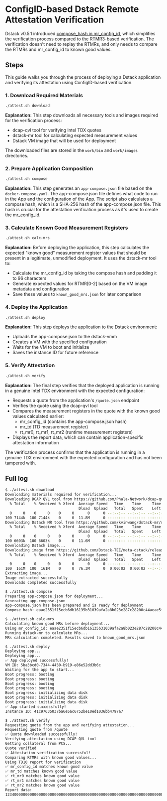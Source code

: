 # ConfigID-based Dstack Remote Attestation Verification

Dstack v0.5.1 introduced [compose_hash in mr_config_id](https://github.com/Dstack-TEE/dstack/pull/190), which simplifies the verification process compared to the RTMR3-based verification. The verification doesn't need to replay the RTMRs, and only needs to compare the RTMRs and mr_config_id to known good values.

## Steps

This guide walks you through the process of deploying a Dstack application and verifying its attestation using ConfigID-based verification.

### 1. Download Required Materials

```bash
./attest.sh download
```

**Explanation:** This step downloads all necessary tools and images required for the verification process:
- dcap-qvl tool for verifying Intel TDX quotes
- dstack-mr tool for calculating expected measurement values
- Dstack VM image that will be used for deployment

The downloaded files are stored in the `work/bin` and `work/images` directories.

### 2. Prepare Application Composition

```bash
./attest.sh compose
```

**Explanation:** This step generates an `app-compose.json` file based on the `docker-compose.yaml`. The app-compose.json file defines what code to run in the App and the configuration of the App. The script also calculates a compose hash, which is a SHA-256 hash of the app-compose.json file. This hash is crucial for the attestation verification process as it's used to create the mr_config_id.

### 3. Calculate Known Good Measurement Registers

```bash
./attest.sh calc-mrs
```

**Explanation:** Before deploying the application, this step calculates the expected "known good" measurement register values that should be present in a legitimate, unmodified deployment. It uses the dstack-mr tool to:
- Calculate the mr_config_id by taking the compose hash and padding it to 96 characters
- Generate expected values for RTMR[0-2] based on the VM image metadata and configuration
- Save these values to `known_good_mrs.json` for later comparison

### 4. Deploy the Application

```bash
./attest.sh deploy
```

**Explanation:** This step deploys the application to the Dstack environment:
- Uploads the app-compose.json to the dstack-vmm
- Creates a VM with the specified configuration
- Waits for the VM to boot and initialize
- Saves the instance ID for future reference

### 5. Verify Attestation

```bash
./attest.sh verify
```

**Explanation:** The final step verifies that the deployed application is running in a genuine Intel TDX environment with the expected configuration:
- Requests a quote from the application's `/quote.json` endpoint
- Verifies the quote using the dcap-qvl tool
- Compares the measurement registers in the quote with the known good values calculated earlier:
  - mr_config_id (contains the app-compose.json hash)
  - mr_td (TD measurement register)
  - rt_mr0, rt_mr1, rt_mr2 (runtime measurement registers)
- Displays the report data, which can contain application-specific attestation information

The verification process confirms that the application is running in a genuine TDX environment with the expected configuration and has not been tampered with.


## Full log

```bash
$ ./attest.sh download
Downloading materials required for verification...
Downloading DCAP QVL tool from https://github.com/Phala-Network/dcap-qvl/releases/download/v0.2.4/dcap-qvl-linux-amd64
  % Total    % Received % Xferd  Average Speed   Time    Time     Time  Current
                                 Dload  Upload   Total   Spent    Left  Speed
  0     0    0     0    0     0      0      0 --:--:-- --:--:-- --:--:--     0
100 7144k  100 7144k    0     0  11.8M      0 --:--:-- --:--:-- --:--:-- 11.8M
Downloading Dstack MR tool from https://github.com/kvinwang/dstack-mr/releases/download/v0.5.0/dstack-mr-linux-amd64
  % Total    % Received % Xferd  Average Speed   Time    Time     Time  Current
                                 Dload  Upload   Total   Spent    Left  Speed
  0     0    0     0    0     0      0      0 --:--:-- --:--:-- --:--:--     0
100 6603k  100 6603k    0     0  11.6M      0 --:--:-- --:--:-- --:--:--  104M
Downloading Dstack image...
Downloading image from https://github.com/Dstack-TEE/meta-dstack/releases/download/v0.5.1/dstack-0.5.1.tar.gz
  % Total    % Received % Xferd  Average Speed   Time    Time     Time  Current
                                 Dload  Upload   Total   Spent    Left  Speed
  0     0    0     0    0     0      0      0 --:--:-- --:--:-- --:--:--     0
100  161M  100  161M    0     0  76.3M      0  0:00:02  0:00:02 --:--:-- 98.5M
Extracting image...
Image extracted successfully
Downloads completed successfully
```


```bash
$ ./attest.sh compose
Preparing app-compose.json for deployment...
Generating app-compose.json
app-compose.json has been prepared and is ready for deployment
Compose hash: eaae2351f15ecb6db16135b31039afa2a8b023e287c28200c44aeae5f0c206bd
```

```bash
$ ./attest.sh calc-mrs
Calculating known good MRs before deployment...
Using mr_config_id: eaae2351f15ecb6db16135b31039afa2a8b023e287c28200c44aeae5f0c206bd00000000000000000000000000000000
Running dstack-mr to calculate MRs...
MRs calculation completed. Results saved to known_good_mrs.json
```

```bash
$ ./attest.sh deploy
Deploying app...
Deploying app...
✅ App deployed successfully!
VM ID: 5ba3bcd0-7344-4450-b919-e86e52dd3b6c
Waiting for the app to start...
Boot progress: booting
Boot progress: booting
Boot progress: booting
Boot progress: booting
Boot progress: initializing data disk
Boot progress: initializing data disk
Boot progress: initializing data disk
✅ App started successfully!
Instance ID: 41c97635037ba6e5ac6752be10ed1036bb4797a7
```

```bash
$ ./attest.sh verify
Requesting quote from the app and verifying attestation...
Requesting quote from /quote
✅ Quote downloaded successfully!
Verifying attestation using DCAP QVL tool
Getting collateral from PCS...
Quote verified
✅ Attestation verification successful!
Comparing RTMRs with known good values...
Using TD10 report for verification
✅ mr_config_id matches known good value
✅ mr_td matches known good value
✅ rt_mr0 matches known good value
✅ rt_mr1 matches known good value
✅ rt_mr2 matches known good value
Report data:
12340000000000000000000000000000000000000000000000000000000000000000000000000000000000000000000000000000000000000000000000000000
```
